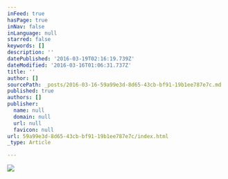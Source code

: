 ```yaml
---
inFeed: true
hasPage: true
inNav: false
inLanguage: null
starred: false
keywords: []
description: ''
datePublished: '2016-03-19T02:16:19.739Z'
dateModified: '2016-03-16T01:06:31.737Z'
title: ''
author: []
sourcePath: _posts/2016-03-16-59a99e3d-8d65-43cb-bf91-19b1ee787e7c.md
published: true
authors: []
publisher:
  name: null
  domain: null
  url: null
  favicon: null
url: 59a99e3d-8d65-43cb-bf91-19b1ee787e7c/index.html
_type: Article

---
```

![](https://the-grid-user-content.s3-us-west-2.amazonaws.com/4e8fd045-b209-42db-bd9a-de707c7a548a.jpg)